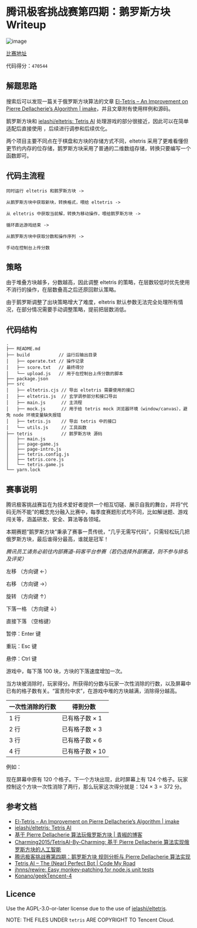 # 腾讯极客挑战赛第四期：鹅罗斯方块 Writeup

![image](https://user-images.githubusercontent.com/18554747/128751760-103b798b-295c-48b3-b1c1-d95973059c6b.gif)

[比赛地址](https://cloud.tencent.com/developer/competition/introduction/10015)

代码得分：`470544`

## 解题思路

搜索后可以发现一篇关于俄罗斯方块算法的文章 [El-Tetris – An Improvement on Pierre Dellacherie’s Algorithm | imake](https://imake.ninja/el-tetris-an-improvement-on-pierre-dellacheries-algorithm/)，并且文章附有使用样例和源码。

鹅罗斯方块和 [ielashi/eltetris: Tetris AI](https://github.com/ielashi/eltetris) 处理游戏的部分很接近，因此可以在简单适配后直接使用 ，后续进行调参和后续优化。

两个项目主要不同点在于棋盘和方块的存储方式不同，eltetris 采用了更难看懂但更节约内存的位存储，鹅罗斯方块采用了普通的二维数组存储，转换只要编写一个函数即可。

## 代码主流程

```
同时运行 eltetris 和鹅罗斯方块 ->

从鹅罗斯方块中获取新块，转换格式，喂给 eltetris ->

从 eltetris 中获取当前解，转换为移动操作，喂给鹅罗斯方块 ->

循环直达游戏结束 ->

从鹅罗斯方块中获取分数和操作序列 ->

手动在控制台上传分数
```

## 策略

由于堆叠方块越多，分数越高，因此调整 eltetris 的策略，在层数较低时优先使用不消行的操作，在层数叠高之后还原回默认策略。

由于鹅罗斯调整了出块策略增大了难度，eltetris 默认参数无法完全处理所有情况，在部分情况需要手动调整策略，提前把层数消低。

## 代码结构

```
.
├── README.md
├── build           // 运行后输出目录
│   ├── operate.txt // 操作记录
│   ├── score.txt   // 最终得分
│   └── upload.js   // 用于在控制台上传分数的脚本
├── package.json
├── src
│   ├── eltetris.cjs // 导出 eltetris 需要使用的接口
│   ├── eltetris.js  // 玄学调参部分和接口导出
│   ├── main.js      // 主流程
│   ├── mock.js      // 用于给 tetris mock 浏览器环境（window/canvas），避免 node 环境变量缺失报错
│   ├── tetris.js    // 导出 tetris 中的接口
│   └── utils.js     // 工具函数
├── tetris           // 鹅罗斯方块 源码
│   ├── main.js
│   ├── page-game.js
│   ├── page-intro.js
│   ├── tetris.config.js
│   ├── tetris.core.js
│   └── tetris.game.js
└── yarn.lock
```

## 赛事说明

腾讯极客挑战赛旨在为技术爱好者提供一个相互切磋、展示自我的舞台，并将“代码无所不能”的概念充分融入比赛中，每季度赛题形式均不同，比如解谜题、游戏闯关等，涵盖研发、安全、算法等各领域。

本期赛题“鹅罗斯方块”秉承了赛事一贯传统，“几乎无需写代码”，只需轻松玩几把俄罗斯方块，最后谁得分最高，谁就是冠军！

_腾讯员工请务必前往内部赛道-码客平台参赛（若仍选择外部赛道，则不参与排名及评奖）_

左移 （方向键 ←）

右移 （方向键 →）

旋转 （方向键 ↑）

下落一格 （方向键 ↓）

直接下落 （空格键）

暂停：Enter 键

重玩：Esc 键

悬停：Ctrl 键

游戏中，每下落 100 块，方块的下落速度增加一次。

当方块被消除时，玩家得分。所获得的分数与玩家一次性消除的行数，以及屏幕中已有的格子数有关。“富贵险中求”，在游戏中堆的方块越满，消除得分越高。

| 一次性消除的行数 | 得到分数        |
| ---------------- | --------------- |
| 1 行             | 已有格子数 × 1  |
| 2 行             | 已有格子数 × 3  |
| 3 行             | 已有格子数 × 6  |
| 4 行             | 已有格子数 × 10 |

例如：

现在屏幕中原有 120 个格子。下一个方块出现，此时屏幕上有 124 个格子。玩家控制这个方块一次性消除了两行，那么玩家这次得分就是：124 × 3 = 372 分。

## 参考文档

- [El-Tetris – An Improvement on Pierre Dellacherie’s Algorithm | imake](https://imake.ninja/el-tetris-an-improvement-on-pierre-dellacheries-algorithm/)
- [ielashi/eltetris: Tetris AI](https://github.com/ielashi/eltetris)
- [基于 Pierre Dellacherie 算法玩俄罗斯方块 | 青椒的博客](https://www.zhanghangkui.com/2020/09/03/tetris2/)
- [Charming2015/TetrisAI-By-Charming: 基于 Pierre Dellacherie 算法实现俄罗斯方块的人工智能](https://github.com/Charming2015/TetrisAI-By-Charming)
- [腾讯极客挑战赛第四期：鹅罗斯方块 规则分析与 Pierre Dellacherie 算法实现](https://segmentfault.com/a/1190000040460501)
- [Tetris AI – The (Near) Perfect Bot | Code My Road](https://codemyroad.wordpress.com/2013/04/14/tetris-ai-the-near-perfect-player/)
- [jhnns/rewire: Easy monkey-patching for node.js unit tests](https://github.com/jhnns/rewire)
- [Konano/geekTencent-4](https://github.com/Konano/geekTencent-4/)

## Licence

Use the AGPL-3.0-or-later license due to the use of [ielashi/eltetris](https://github.com/ielashi/eltetris).

NOTE: THE FILES UNDER `tetris` ARE COPYRIGHT TO Tencent Cloud.
